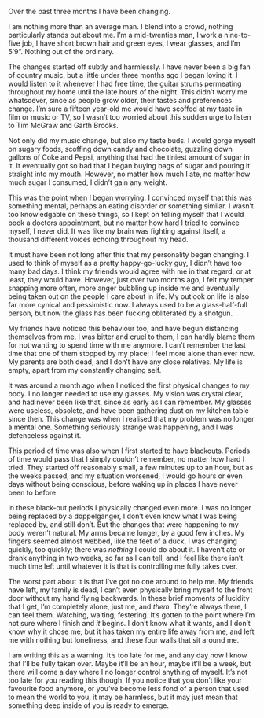 Over the past three months I have been changing. 

I am nothing more than an average man. I blend into a crowd, nothing particularly stands out about me. I’m a mid-twenties man, I work a nine-to-five job, I have short brown hair and green eyes, I wear glasses, and I’m 5’9”. Nothing out of the ordinary. 

The changes started off subtly and harmlessly. I have never been a big fan of country music, but a little under three months ago I began loving it. I would listen to it whenever I had free time, the guitar strums permeating throughout my home until the late hours of the night. This didn’t worry me whatsoever, since as people grow older, their tastes and preferences change. I’m sure a fifteen year-old me would have scoffed at my taste in film or music or TV, so I wasn’t too worried about this sudden urge to listen to Tim McGraw and Garth Brooks. 

Not only did my music change, but also my taste buds. I would gorge myself on sugary foods, scoffing down candy and chocolate, guzzling down gallons of Coke and Pepsi, anything that had the tiniest amount of sugar in it. It eventually got so bad that I began buying bags of sugar and pouring it straight into my mouth. However, no matter how much I ate, no matter how much sugar I consumed, I didn’t gain any weight. 

This was the point when I began worrying. I convinced myself that this was something mental, perhaps an eating disorder or something similar. I wasn’t too knowledgable on these things, so I kept on telling myself that I would book a doctors appointment, but no matter how hard I tried to convince myself, I never did. It was like my brain was fighting against itself, a thousand different voices echoing throughout my head. 

It must have been not long after this that my personality began changing. I used to think of myself as a pretty happy-go-lucky guy, I didn’t have too many bad days. I think my friends would agree with me in that regard, or at least, they would have. However, just over two months ago, I felt my temper snapping more often, more anger bubbling up inside me and eventually being taken out on the people I care about in life. My outlook on life is also far more cynical and pessimistic now. I always used to be a glass-half-full person, but now the glass has been fucking obliterated by a shotgun. 

My friends have noticed this behaviour too, and have begun distancing themselves from me. I was bitter and cruel to them, I can hardly blame them for not wanting to spend time with me anymore. I can’t remember the last time that one of them stopped by my place; I feel more alone than ever now. My parents are both dead, and I don’t have any close relatives. My life is empty, apart from my constantly changing self. 

It was around a month ago when I noticed the first physical changes to my body. I no longer needed to use my glasses. My vision was crystal clear, and had never been like that, since as early as I can remember. My glasses were useless, obsolete, and have been gathering dust on my kitchen table since then. This change was when I realised that my problem was no longer a mental one. Something seriously strange was happening, and I was defenceless against it. 

This period of time was also when I first started to have blackouts. Periods of time would pass that I simply couldn’t remember, no matter how hard I tried. They started off reasonably small, a few minutes up to an hour, but as the weeks passed, and my situation worsened, I would go hours or even days without being conscious, before waking up in places I have never been to before. 

In these black-out periods I physically changed even more. I was no longer being replaced by a doppelgänger, I don’t even know what I was being replaced by, and still don’t. But the changes that were happening to my body weren’t natural. My arms became longer, by a good few inches. My fingers seemed almost webbed, like the feet of a duck. I was changing quickly, too quickly; there was *nothing* I could do about it. I haven’t ate or drank anything in two weeks, so far as I can tell, and I feel like there isn’t much time left until whatever it is that is controlling me fully takes over. 

The worst part about it is that I’ve got no one around to help me. My friends have left, my family is dead, I can’t even physically bring myself to the front door without my hand flying backwards. In these brief moments of lucidity that I get, I’m completely alone, just me, and *them.* They’re always there, I can feel them. Watching, waiting, festering. It’s gotten to the point where I’m not sure where I finish and *it* begins. I don’t know what it wants, and I don’t know why it chose me, but it has taken my entire life away from me, and left me with nothing but loneliness, and these four walls that sit around me. 

I am writing this as a warning. It’s too late for me, and any day now I know that I’ll be fully taken over. Maybe it’ll be an hour, maybe it’ll be a week, but there will come a day where I no longer control anything of myself. It’s not too late for you reading this though. If you notice that you don’t like your favourite food anymore, or you’ve become less fond of a person that used to mean the world to you, it may be harmless, but it may just mean that something deep inside of you is ready to emerge.